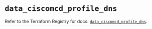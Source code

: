 # `data_ciscomcd_profile_dns`

Refer to the Terraform Registry for docs: [`data_ciscomcd_profile_dns`](https://registry.terraform.io/providers/ciscodevnet/ciscomcd/25.9.1/docs/data-sources/profile_dns).
